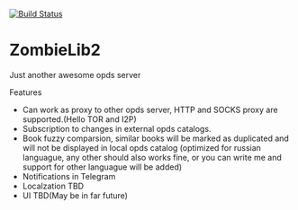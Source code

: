 [![Build Status](https://travis-ci.org/patexoid/ZombieLib2.svg?branch=master)](https://travis-ci.org/patexoid/ZombieLib2)

# ZombieLib2

Just another awesome opds server

Features
 - Can work as proxy to other opds server, HTTP and SOCKS proxy are supported.(Hello TOR and I2P)
 - Subscription to changes in external opds catalogs.
 - Book fuzzy comparsion, similar books will be marked as duplicated and will not be displayed in local opds catalog (optimized for russian languague, any other should also works fine, or you can write me and support for other languague will be added)
 - Notifications in Telegram
 - Localzation TBD
 - UI TBD(May be in far future)
